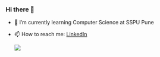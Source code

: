 ### Hi there 👋
- 🌱 I’m currently learning Computer Science at SSPU Pune
- 📫 How to reach me: [LinkedIn](https://www.linkedin.com/in/athyadw45/)

  ![](https://komarev.com/ghpvc/?username=Athyadw45)

<!--
**Athyadw45/Athyadw45** is a ✨ _special_ ✨ repository because its `README.md` (this file) appears on your GitHub profile.

Here are some ideas to get you started:

- 🔭 I’m currently working on ...
- 
- 👯 I’m looking to collaborate on ...
- 🤔 I’m looking for help with ...
- 💬 Ask me about ...
- 📫 How to reach me: [LinkedIn](https://www.linkedin.com/in/athyadw45/)
- 😄 Pronouns: ...
- ⚡ Fun fact: ...
-->
